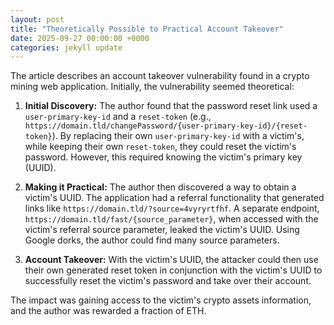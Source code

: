 ```yaml
---
layout: post
title: "Theoretically Possible to Practical Account Takeover"
date: 2025-09-27 00:00:00 +0000
categories: jekyll update
---
```


The article describes an account takeover vulnerability found in a crypto mining web application. Initially, the vulnerability seemed theoretical:

1.  **Initial Discovery:** The author found that the password reset link used a `user-primary-key-id` and a `reset-token` (e.g., `https://domain.tld/changePassword/{user-primary-key-id}/{reset-token}`). By replacing their own `user-primary-key-id` with a victim's, while keeping their own `reset-token`, they could reset the victim's password. However, this required knowing the victim's primary key (UUID).

2.  **Making it Practical:** The author then discovered a way to obtain a victim's UUID. The application had a referral functionality that generated links like `https://domain.tld/?source=4vyryrtfhf`. A separate endpoint, `https://domain.tld/fast/{source_parameter}`, when accessed with the victim's referral source parameter, leaked the victim's UUID. Using Google dorks, the author could find many source parameters.

3.  **Account Takeover:** With the victim's UUID, the attacker could then use their own generated reset token in conjunction with the victim's UUID to successfully reset the victim's password and take over their account.

The impact was gaining access to the victim's crypto assets information, and the author was rewarded a fraction of ETH.
